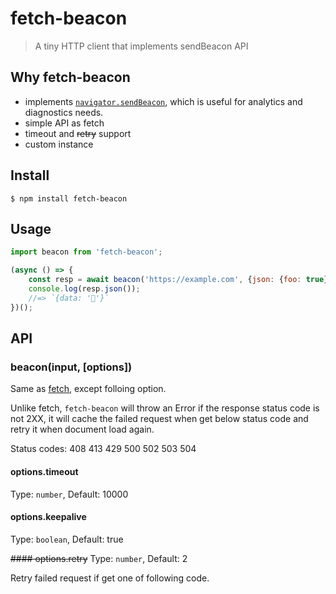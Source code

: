 # fetch-beacon

> A tiny HTTP client that implements sendBeacon API

## Why fetch-beacon

* implements [`navigator.sendBeacon`](https://developer.mozilla.org/en-US/docs/Web/API/Navigator/sendBeacon), which is useful for analytics and diagnostics needs.
* simple API as fetch
* timeout and ~~retry~~ support
* custom instance

## Install

```
$ npm install fetch-beacon
```

## Usage

```JavaScript
import beacon from 'fetch-beacon';

(async () => {
	const resp = await beacon('https://example.com', {json: {foo: true}});
	console.log(resp.json());
	//=> `{data: '🦄'}`
})();
```

## API

### beacon(input, [options])

Same as [fetch](https://developer.mozilla.org/en-US/docs/Web/API/WindowOrWorkerGlobalScope/fetch), except folloing option.

Unlike fetch, `fetch-beacon` will throw an Error if the response status code is not 2XX, it will cache the failed request when get below status code and retry it when document load again.

Status codes: 408 413 429 500 502 503 504

#### options.timeout
Type: `number`,
Default: 10000

#### options.keepalive
Type: `boolean`,
Default: true

~~#### options.retry~~
Type: `number`,
Default: 2

Retry failed request if get one of following code.
